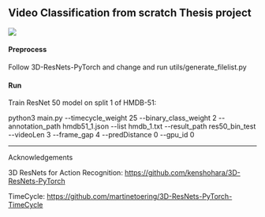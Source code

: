 ## Video Classification from scratch Thesis project

![](3D-ResNets-PyTorch-TimeCycle/master/figures/Multi-branch_network.png)


#### Preprocess 
Follow 3D-ResNets-PyTorch and change and run utils/generate_filelist.py


#### Run
Train ResNet 50 model on split 1 of HMDB-51:

python3 main.py --timecycle_weight 25 --binary_class_weight 2 --annotation_path hmdb51_1.json --list hmdb_1.txt --result_path res50_bin_test --videoLen 3 --frame_gap 4 --predDistance 0 --gpu_id 0





_____________________________________________________________________________


Acknowledgements
 
3D ResNets for Action Recognition: https://github.com/kenshohara/3D-ResNets-PyTorch

TimeCycle: https://github.com/martinetoering/3D-ResNets-PyTorch-TimeCycle


